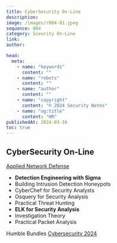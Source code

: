```yaml
---
title: CyberSecurity On-Line
description:
image: /images/r004-01.jpeg
sequence: 004
category: Sceurity On-Line
link:
author:

head:
  meta:
    - name: "keywords"
      content: ""
    - name: "robots"
      content: ""
    - name: "author"
      content: ""
    - name: "copyright"
      content: "© 2024 Security Notes"
    - name: "og:title"
      content: "HR"
publishedAt: 2024-03-16
toc: true
---
```


## CyberSecurity On-Line

<a href="https://www.networkdefense.io/library/">Applied Network Defense</a>

- **Detection Engineering with Sigma**
- Building Intrusion Detection Honeypots
- CyberChef for Security Analysts
- Osquery for Security Analysis
- Practical Threat Hunting
- **ELK for Security Analysis**
- Investigation Theory
- Practical Packet Analysis

Humble Bundles <a href="https://www.humblebundle.com/books/cybersecurity-2024-from-packt-books">Cybersecurity 2024 </a>
